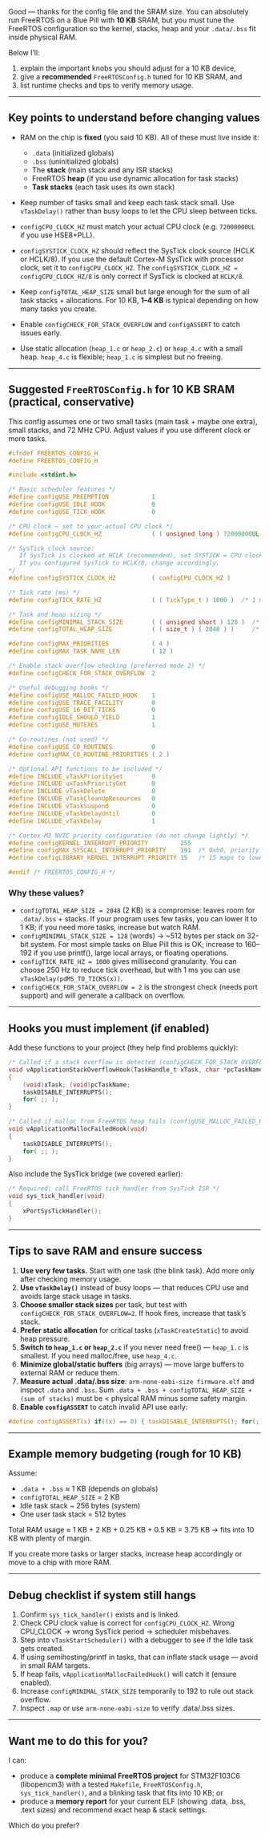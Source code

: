 Good — thanks for the config file and the SRAM size. You can absolutely run FreeRTOS on a Blue Pill with **10 KB** SRAM, but you must tune the FreeRTOS configuration so the kernel, stacks, heap and your `.data/.bss` fit inside physical RAM.

Below I’ll:

1. explain the important knobs you should adjust for a 10 KB device,
2. give a **recommended** `FreeRTOSConfig.h` tuned for 10 KB SRAM, and
3. list runtime checks and tips to verify memory usage.

---

## Key points to understand before changing values

* RAM on the chip is **fixed** (you said 10 KB). All of these must live inside it:

  * `.data` (initialized globals)
  * `.bss` (uninitialized globals)
  * The **stack** (main stack and any ISR stacks)
  * FreeRTOS **heap** (if you use dynamic allocation for task stacks)
  * **Task stacks** (each task uses its own stack)
* Keep number of tasks small and keep each task stack small. Use `vTaskDelay()` rather than busy loops to let the CPU sleep between ticks.
* `configCPU_CLOCK_HZ` must match your actual CPU clock (e.g. `72000000UL` if you use HSE8+PLL).
* `configSYSTICK_CLOCK_HZ` should reflect the SysTick clock source (HCLK or HCLK/8). If you use the default Cortex-M SysTick with processor clock, set it to `configCPU_CLOCK_HZ`. The `configSYSTICK_CLOCK_HZ = configCPU_CLOCK_HZ/8` is only correct if SysTick is clocked at `HCLK/8`.
* Keep `configTOTAL_HEAP_SIZE` small but large enough for the sum of all task stacks + allocations. For 10 KB, **1–4 KB** is typical depending on how many tasks you create.
* Enable `configCHECK_FOR_STACK_OVERFLOW` and `configASSERT` to catch issues early.
* Use static allocation (`heap_1.c` or `heap_2.c`) or `heap_4.c` with a small heap. `heap_4.c` is flexible; `heap_1.c` is simplest but no freeing.

---

## Suggested `FreeRTOSConfig.h` for 10 KB SRAM (practical, conservative)

This config assumes one or two small tasks (main task + maybe one extra), small stacks, and 72 MHz CPU. Adjust values if you use different clock or more tasks.

```c
#ifndef FREERTOS_CONFIG_H
#define FREERTOS_CONFIG_H

#include <stdint.h>

/* Basic scheduler features */
#define configUSE_PREEMPTION            1
#define configUSE_IDLE_HOOK             0
#define configUSE_TICK_HOOK             0

/* CPU clock — set to your actual CPU clock */
#define configCPU_CLOCK_HZ              ( ( unsigned long ) 72000000UL )

/* SysTick clock source:
   If SysTick is clocked at HCLK (recommended), set SYSTICK = CPU clock.
   If you configured SysTick to HCLK/8, change accordingly.
*/
#define configSYSTICK_CLOCK_HZ          ( configCPU_CLOCK_HZ )

/* Tick rate (ms) */
#define configTICK_RATE_HZ              ( ( TickType_t ) 1000 )  /* 1 ms tick */

/* Task and heap sizing */
#define configMINIMAL_STACK_SIZE        ( ( unsigned short ) 128 )  /* words (not bytes) — adjust if tasks crash */
#define configTOTAL_HEAP_SIZE           ( ( size_t ) ( 2048 ) )     /* 2 KB heap (tune between 1024..4096) */

#define configMAX_PRIORITIES            ( 4 )
#define configMAX_TASK_NAME_LEN         ( 12 )

/* Enable stack overflow checking (preferred mode 2) */
#define configCHECK_FOR_STACK_OVERFLOW  2

/* Useful debugging hooks */
#define configUSE_MALLOC_FAILED_HOOK    1
#define configUSE_TRACE_FACILITY        0
#define configUSE_16_BIT_TICKS          0
#define configIDLE_SHOULD_YIELD         1
#define configUSE_MUTEXES               1

/* Co-routines (not used) */
#define configUSE_CO_ROUTINES           0
#define configMAX_CO_ROUTINE_PRIORITIES ( 2 )

/* Optional API functions to be included */
#define INCLUDE_vTaskPrioritySet        0
#define INCLUDE_uxTaskPriorityGet       0
#define INCLUDE_vTaskDelete             0
#define INCLUDE_vTaskCleanUpResources   0
#define INCLUDE_vTaskSuspend            0
#define INCLUDE_vTaskDelayUntil         0
#define INCLUDE_vTaskDelay              1

/* Cortex-M3 NVIC priority configuration (do not change lightly) */
#define configKERNEL_INTERRUPT_PRIORITY         255
#define configMAX_SYSCALL_INTERRUPT_PRIORITY    191  /* 0xb0, priority 11 */
#define configLIBRARY_KERNEL_INTERRUPT_PRIORITY 15   /* 15 maps to lowest priority (255) */

#endif /* FREERTOS_CONFIG_H */
```

### Why these values?

* `configTOTAL_HEAP_SIZE = 2048` (2 KB) is a compromise: leaves room for `.data/.bss` + stacks. If your program uses few tasks, you can lower it to 1 KB; if you need more tasks, increase but watch RAM.
* `configMINIMAL_STACK_SIZE = 128` (words) → ~512 bytes per stack on 32-bit system. For most simple tasks on Blue Pill this is OK; increase to 160–192 if you use printf(), large local arrays, or floating operations.
* `configTICK_RATE_HZ = 1000` gives millisecond granularity. You can choose 250 Hz to reduce tick overhead, but with 1 ms you can use `vTaskDelay(pdMS_TO_TICKS(x))`.
* `configCHECK_FOR_STACK_OVERFLOW = 2` is the strongest check (needs port support) and will generate a callback on overflow.

---

## Hooks you must implement (if enabled)

Add these functions to your project (they help find problems quickly):

```c
/* Called if a stack overflow is detected (configCHECK_FOR_STACK_OVERFLOW != 0) */
void vApplicationStackOverflowHook(TaskHandle_t xTask, char *pcTaskName)
{
    (void)xTask; (void)pcTaskName;
    taskDISABLE_INTERRUPTS();
    for( ;; );
}

/* Called if malloc from FreeRTOS heap fails (configUSE_MALLOC_FAILED_HOOK == 1) */
void vApplicationMallocFailedHook(void)
{
    taskDISABLE_INTERRUPTS();
    for( ;; );
}
```

Also include the SysTick bridge (we covered earlier):

```c
/* Required: call FreeRTOS tick handler from SysTick ISR */
void sys_tick_handler(void)
{
    xPortSysTickHandler();
}
```

---

## Tips to save RAM and ensure success

1. **Use very few tasks.** Start with one task (the blink task). Add more only after checking memory usage.
2. **Use `vTaskDelay()`** instead of busy loops — that reduces CPU use and avoids large stack usage in tasks.
3. **Choose smaller stack sizes** per task, but test with `configCHECK_FOR_STACK_OVERFLOW=2`. If hook fires, increase that task’s stack.
4. **Prefer static allocation** for critical tasks (`xTaskCreateStatic`) to avoid heap pressure.
5. **Switch to `heap_1.c` or `heap_2.c`** if you never need free() — `heap_1.c` is smallest. If you need malloc/free, use `heap_4.c`.
6. **Minimize global/static buffers** (big arrays) — move large buffers to external RAM or reduce them.
7. **Measure actual .data/.bss size**: `arm-none-eabi-size firmware.elf` and inspect `.data` and `.bss`. Sum `.data + .bss + configTOTAL_HEAP_SIZE + (sum of stacks)` must be < physical RAM minus some safety margin.
8. **Enable `configASSERT`** to catch invalid API use early:

```c
#define configASSERT(x) if((x) == 0) { taskDISABLE_INTERRUPTS(); for(;;); }
```

---

## Example memory budgeting (rough for 10 KB)

Assume:

* `.data + .bss` ≈ 1 KB (depends on globals)
* `configTOTAL_HEAP_SIZE` = 2 KB
* Idle task stack ~ 256 bytes (system)
* One user task stack = 512 bytes

Total RAM usage ≈ 1 KB + 2 KB + 0.25 KB + 0.5 KB = 3.75 KB → fits into 10 KB with plenty of margin.

If you create more tasks or larger stacks, increase heap accordingly or move to a chip with more RAM.

---

## Debug checklist if system still hangs

1. Confirm `sys_tick_handler()` exists and is linked.
2. Check CPU clock value is correct for `configCPU_CLOCK_HZ`. Wrong CPU_CLOCK → wrong SysTick period → scheduler misbehaves.
3. Step into `vTaskStartScheduler()` with a debugger to see if the Idle task gets created.
4. If using semihosting/printf in tasks, that can inflate stack usage — avoid in small RAM targets.
5. If heap fails, `vApplicationMallocFailedHook()` will catch it (ensure enabled).
6. Increase `configMINIMAL_STACK_SIZE` temporarily to 192 to rule out stack overflow.
7. Inspect `.map` or use `arm-none-eabi-size` to verify .data/.bss sizes.

---

## Want me to do this for you?

I can:

* produce a **complete minimal FreeRTOS project** for STM32F103C6 (libopencm3) with a tested `Makefile`, `FreeRTOSConfig.h`, `sys_tick_handler()`, and a blinking task that fits into 10 KB; or
* produce a **memory report** for your current ELF (showing .data, .bss, .text sizes) and recommend exact heap & stack settings.

Which do you prefer?
